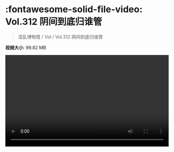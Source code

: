 # :fontawesome-solid-file-video: Vol.312 阴间到底归谁管

> 混乱博物馆 / Vol / Vol.312 阴间到底归谁管

**视频大小**: 99.82 MB

<video id="V-e87d038cf07613f702c1d204377c1b3f" width="512" height="288" preload="none" playsinline webkit-playsinline></video>